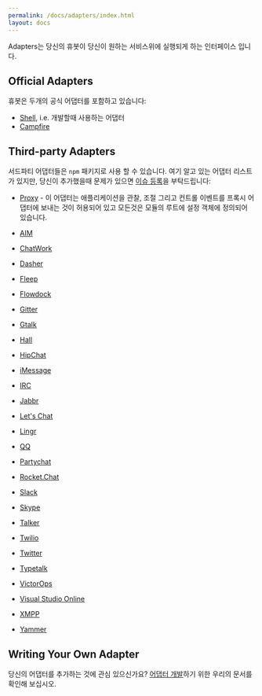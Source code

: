 ```yaml
---
permalink: /docs/adapters/index.html
layout: docs
---
```


Adapters는 당신의 휴봇이 당신이 원하는 서비스위에 실행되게 하는 인터페이스 입니다.

## Official Adapters

휴봇은 두개의 공식 어댑터를 포함하고 있습니다:

* [Shell](/docs/adapters/shell.md), i.e. 개발할때 사용하는 어댑터
* [Campfire](/docs/adapters/campfire.md)

## Third-party Adapters

서드파티 어댑터들은 `npm` 패키지로 사용 할 수 있습니다. 여기 알고 있는 어댑터 리스트가 있지만, 당신이 추가했을때 문제가 있으면 [이슈 등록](https://github.com/github/hubot/issues)을 부탁드립니다:

* [Proxy](https://github.com/Hammertime38/hubot-proxy) - 이 어댑터는 애플리케이션을 관찰, 조절 그리고 컨트롤 이벤트를 프록시 어댑터에 보내는 것이  허용되어 있고 모든것은 모듈의 루트에 설정 객체에 정의되어 있습니다.

* [AIM](https://github.com/shaundubuque/hubot-aim)
* [ChatWork](https://github.com/akiomik/hubot-chatwork)
* [Dasher](https://github.com/nebulist/hubot-dasher)
* [Fleep](https://github.com/anroots/hubot-fleep)
* [Flowdock](https://github.com/flowdock/hubot-flowdock)
* [Gitter](https://github.com/huafu/hubot-gitter2)
* [Gtalk](https://github.com/atmos/hubot-gtalk)
* [Hall](https://github.com/Hall/hubot-hall)
* [HipChat](https://github.com/hipchat/hubot-hipchat)
* [iMessage](https://github.com/lazerwalker/hubot-imessage)
* [IRC](https://github.com/nandub/hubot-irc)
* [Jabbr](https://github.com/smoak/hubot-jabbr)
* [Let's Chat](https://github.com/sdelements/hubot-lets-chat)
* [Lingr](https://github.com/miyagawa/hubot-lingr)
* [QQ](https://github.com/xhan/qqbot)
* [Partychat](https://github.com/iangreenleaf/hubot-partychat-hooks)
* [Rocket.Chat](https://github.com/RocketChat/hubot-rocketchat)
* [Slack](https://github.com/tinyspeck/hubot-slack)
* [Skype](https://github.com/netpro2k/hubot-skype)
* [Talker](https://github.com/unixcharles/hubot-talker)
* [Twilio](https://github.com/jkarmel/hubot-twilio)
* [Twitter](https://github.com/MathildeLemee/hubot-twitter)
* [Typetalk](https://github.com/nulab/hubot-typetalk)
* [VictorOps](https://github.com/victorops/hubot-victorops)
* [Visual Studio Online](https://github.com/scrumdod/hubot-VSOnline)
* [XMPP](https://github.com/markstory/hubot-xmpp)
* [Yammer](https://github.com/athieriot/hubot-yammer)

## Writing Your Own Adapter

당신의 어댑터를 추가하는 것에 관심 있으신가요? [어댑터 개발](/docs/adapters/development.md)하기 위한 우리의 문서를 확인해 보십시오.
